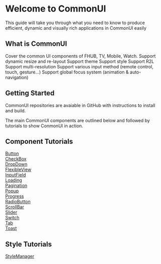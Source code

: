 # Welcome to CommonUI
This guide will take you through what you need to know to produce efficient, dynamic and visually rich applications in CommonUI easily

## What is CommonUI
Cover the common UI components of FHUB, TV, Mobile, Watch.
Support dynamic resize and re-layout
Support theme
Support style
Support R2L
Support multi-resolution
Support various input method (remote control, touch, gesture…)
Support global focus system (animation & auto-navigation)

## Getting Started
CommonUI repositories are avaiable in GitHub with instructions to install and build.

The main CommonUI components are outlined below and followed by tutorials to show ConmonUI in action.

## Component Tutorials

[Button](./Button.md)<br>
[CheckBox](./CheckBox.md)<br>
[DropDown](./DropDown.md)<br>
[FlexibleView](./FlexibleView.md)<br>
[InputField](./InputField.md)<br>
[Loading](./Loading.md)<br>
[Pagination](./Pagination.md)<br>
[Popup](./Popup.md)<br>
[Progress](./Progress.md)<br>
[RadioButton](./RadioButton.md)<br>
[ScrollBar](./ScrollBar.md)<br>
[Slider](./Slider.md)<br>
[Switch](./Switch.md)<br>
[Tab](./Tab.md)<br>
[Toast](./Toast.md)<br>

## Style Tutorials
[StyleManager](./StyleManager.md)
